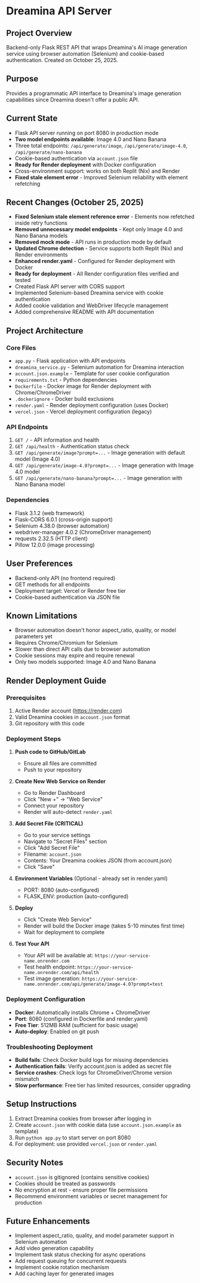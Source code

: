 # Dreamina API Server

## Project Overview
Backend-only Flask REST API that wraps Dreamina's AI image generation service using browser automation (Selenium) and cookie-based authentication. Created on October 25, 2025.

## Purpose
Provides a programmatic API interface to Dreamina's image generation capabilities since Dreamina doesn't offer a public API.

## Current State
- Flask API server running on port 8080 in production mode
- **Two model endpoints available**: Image 4.0 and Nano Banana
- Three total endpoints: `/api/generate/image`, `/api/generate/image-4.0`, `/api/generate/nano-banana`
- Cookie-based authentication via `account.json` file
- **Ready for Render deployment** with Docker configuration
- Cross-environment support: works on both Replit (Nix) and Render
- **Fixed stale element error** - Improved Selenium reliability with element refetching

## Recent Changes (October 25, 2025)
- **Fixed Selenium stale element reference error** - Elements now refetched inside retry functions
- **Removed unnecessary model endpoints** - Kept only Image 4.0 and Nano Banana models
- **Removed mock mode** - API runs in production mode by default
- **Updated Chrome detection** - Service supports both Replit (Nix) and Render environments
- **Enhanced render.yaml** - Configured for Render deployment with Docker
- **Ready for deployment** - All Render configuration files verified and tested
- Created Flask API server with CORS support
- Implemented Selenium-based Dreamina service with cookie authentication
- Added cookie validation and WebDriver lifecycle management
- Added comprehensive README with API documentation

## Project Architecture

### Core Files
- `app.py` - Flask application with API endpoints
- `dreamina_service.py` - Selenium automation for Dreamina interaction
- `account.json.example` - Template for user cookie configuration
- `requirements.txt` - Python dependencies
- `Dockerfile` - Docker image for Render deployment with Chrome/ChromeDriver
- `.dockerignore` - Docker build exclusions
- `render.yaml` - Render deployment configuration (uses Docker)
- `vercel.json` - Vercel deployment configuration (legacy)

### API Endpoints
1. `GET /` - API information and health
2. `GET /api/health` - Authentication status check
3. `GET /api/generate/image?prompt=...` - Image generation with default model (Image 4.0)
4. `GET /api/generate/image-4.0?prompt=...` - Image generation with Image 4.0 model
5. `GET /api/generate/nano-banana?prompt=...` - Image generation with Nano Banana model

### Dependencies
- Flask 3.1.2 (web framework)
- Flask-CORS 6.0.1 (cross-origin support)
- Selenium 4.38.0 (browser automation)
- webdriver-manager 4.0.2 (ChromeDriver management)
- requests 2.32.5 (HTTP client)
- Pillow 12.0.0 (image processing)

## User Preferences
- Backend-only API (no frontend required)
- GET methods for all endpoints
- Deployment target: Vercel or Render free tier
- Cookie-based authentication via JSON file

## Known Limitations
- Browser automation doesn't honor aspect_ratio, quality, or model parameters yet
- Requires Chrome/Chromium for Selenium
- Slower than direct API calls due to browser automation
- Cookie sessions may expire and require renewal
- Only two models supported: Image 4.0 and Nano Banana

## Render Deployment Guide

### Prerequisites
1. Active Render account (https://render.com)
2. Valid Dreamina cookies in `account.json` format
3. Git repository with this code

### Deployment Steps
1. **Push code to GitHub/GitLab**
   - Ensure all files are committed
   - Push to your repository

2. **Create New Web Service on Render**
   - Go to Render Dashboard
   - Click "New +" → "Web Service"
   - Connect your repository
   - Render will auto-detect `render.yaml`

3. **Add Secret File (CRITICAL)**
   - Go to your service settings
   - Navigate to "Secret Files" section
   - Click "Add Secret File"
   - Filename: `account.json`
   - Contents: Your Dreamina cookies JSON (from account.json)
   - Click "Save"

4. **Environment Variables** (Optional - already set in render.yaml)
   - PORT: 8080 (auto-configured)
   - FLASK_ENV: production (auto-configured)

5. **Deploy**
   - Click "Create Web Service"
   - Render will build the Docker image (takes 5-10 minutes first time)
   - Wait for deployment to complete

6. **Test Your API**
   - Your API will be available at: `https://your-service-name.onrender.com`
   - Test health endpoint: `https://your-service-name.onrender.com/api/health`
   - Test image generation: `https://your-service-name.onrender.com/api/generate/image-4.0?prompt=test`

### Deployment Configuration
- **Docker**: Automatically installs Chrome + ChromeDriver
- **Port**: 8080 (configured in Dockerfile and render.yaml)
- **Free Tier**: 512MB RAM (sufficient for basic usage)
- **Auto-deploy**: Enabled on git push

### Troubleshooting Deployment
- **Build fails**: Check Docker build logs for missing dependencies
- **Authentication fails**: Verify account.json is added as secret file
- **Service crashes**: Check logs for ChromeDriver/Chrome version mismatch
- **Slow performance**: Free tier has limited resources, consider upgrading

## Setup Instructions
1. Extract Dreamina cookies from browser after logging in
2. Create `account.json` with cookie data (use `account.json.example` as template)
3. Run `python app.py` to start server on port 8080
4. For deployment: use provided `vercel.json` or `render.yaml`

## Security Notes
- `account.json` is gitignored (contains sensitive cookies)
- Cookies should be treated as passwords
- No encryption at rest - ensure proper file permissions
- Recommend environment variables or secret management for production

## Future Enhancements
- Implement aspect_ratio, quality, and model parameter support in Selenium automation
- Add video generation capability
- Implement task status checking for async operations
- Add request queuing for concurrent requests
- Implement cookie rotation mechanism
- Add caching layer for generated images
